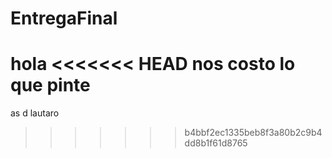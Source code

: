 # EntregaFinal
hola
<<<<<<< HEAD
nos costo
lo que pinte
=======
as
d
lautaro
>>>>>>> b4bbf2ec1335beb8f3a80b2c9b4dd8b1f61d8765
